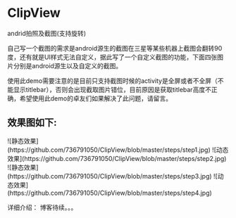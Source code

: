 # ClipView
andrid拍照及截图(支持旋转)

自己写一个截图的需求是android源生的截图在三星等某些机器上截图会翻转90度，还有就是UI样式无法自定义，据此写了一个自定义截图的功能，下面四张图片分别是android源生以及自定义的截图。

使用此demo需要注意的是目前只支持截图时候的activity是全屏或者不全屏（不能显示titlebar），否则会出现截取图片错位，目前原因是获取titlebar高度不正确，希望使用此demo的卓友们如果解决了此问题，请留言。

<h2>效果图如下:</h2>
![静态效果](https://github.com/736791050/ClipView/blob/master/steps/step1.jpg)
![动态效果](https://github.com/736791050/ClipView/blob/master/steps/step2.jpg)
![静态效果](https://github.com/736791050/ClipView/blob/master/steps/step3.jpg)
![动态效果](https://github.com/736791050/ClipView/blob/master/steps/step4.jpg)

详细介绍：
博客待续。。。
